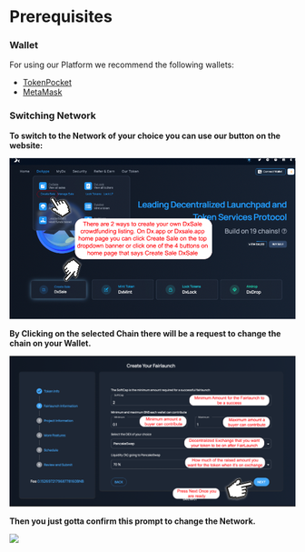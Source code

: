 # Prerequisites

### Wallet

For using our Platform we recommend the following wallets:

* [TokenPocket](https://www.tokenpocket.pro)
* [MetaMask](https://metamask.io)

### Switching Network

**To switch to the Network of your choice you can use our button on the website:**

![](<../.gitbook/assets/image (21).png>)

**By Clicking on the selected Chain there will be a request to change the chain on your Wallet.**

![](<../.gitbook/assets/image (22).png>)

**Then you just gotta confirm this prompt to change the Network.**

![](../.gitbook/assets/image-16-.png)
